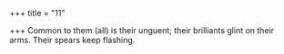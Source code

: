 +++
title = "11"

+++
Common to them (all) is their unguent; their brilliants glint on
their arms.
Their spears keep flashing.